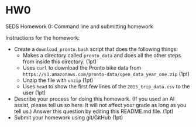 # HW0

SEDS Homework 0: Command line and submitting homework

Instructions for the homework:

* Create a `download_pronto.bash` script that does the following things:
  * Makes a directory called `pronto_data` and does all the other steps from inside this directory. (1pt)
  * Uses `curl` to download the Pronto bike data from `https://s3.amazonaws.com/pronto-data/open_data_year_one.zip` (1pt)
  * Unzip the file with `unzip` (1pt)
  * Uses `head` to show the first few lines of the `2015_trip_data.csv` to the user (1pt)
* Describe your process for doing this homework. (If you used an AI assist, please tell us so here. It will not affect your grade as long as you tell us.) Answer this question by editing this README.md file. (1pt)
* Submit your homework using git/GitHub (1pt)
